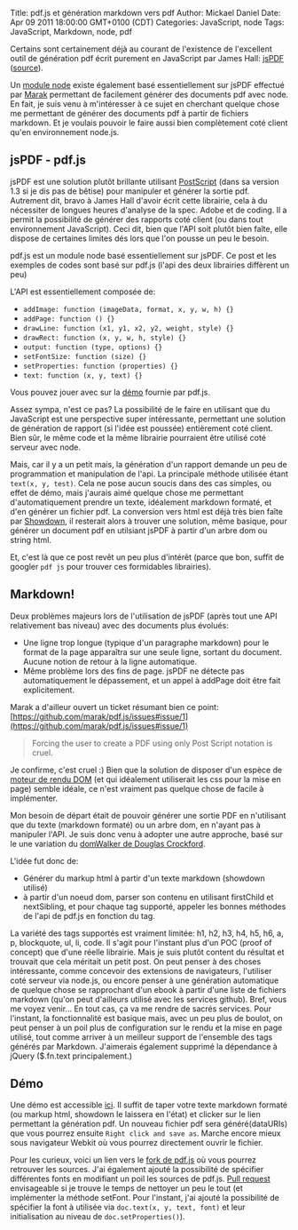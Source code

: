 Title: pdf.js et génération markdown vers pdf
Author: Mickael Daniel
Date: Apr 09 2011 18:00:00 GMT+0100 (CDT)
Categories: JavaScript, node
Tags: JavaScript, Markdown, node, pdf

Certains sont certainement déjà au courant de l'existence de l'excellent outil de génération pdf écrit purement en JavaScript par James Hall: [jsPDF](http://snapshotmedia.co.uk/blog/jspdf) ([source](https://github.com/MrRio/jsPDF)).

Un [module node](https://github.com/marak/pdf.js) existe également basé essentiellement sur jsPDF effectué par [Marak](https://github.com/marak/) permettant de facilement générer des documents pdf avec node. En fait, je suis venu à m'intéresser à ce sujet en cherchant quelque chose me permettant de générer des documents pdf à partir de fichiers markdown. Et je voulais pouvoir le faire aussi bien complètement coté client qu'en environnement node.js.

## jsPDF - pdf.js

jsPDF est une solution plutôt brillante utilisant [PostScript](http://fr.wikipedia.org/wiki/PostScript) (dans sa version 1.3 si je dis pas de bêtise) pour manipuler et générer la sortie pdf. Autrement dit, bravo à James Hall d'avoir écrit cette librairie, cela à du nécessiter de longues heures d'analyse de la spec. Adobe et de coding. Il a permit la possibilité de générer des rapports coté client (ou dans tout environnement JavaScript). Ceci dit, bien que l'API soit plutôt bien faîte, elle dispose de certaines limites dés lors que l'on pousse un peu le besoin.

pdf.js est un module node basé essentiellement sur jsPDF. Ce post et les exemples de codes sont basé sur pdf.js (l'api des deux librairies diffèrent un peu)

L'API est essentiellement composée de:

* `addImage: function (imageData, format, x, y, w, h) {}`
* `addPage: function () {}`
* `drawLine: function (x1, y1, x2, y2, weight, style) {}`
* `drawRect: function (x, y, w, h, style) {}`
* `output: function (type, options) {}`
* `setFontSize: function (size) {}`
* `setProperties: function (properties) {}`
* `text: function (x, y, text) {}`

Vous pouvez jouer avec sur la [démo](http://www.maraksquires.com/pdf.js/) fournie par pdf.js.

Assez sympa, n'est ce pas? La possibilité de le faire en utilisant que du JavaScript est une perspective super intéressante, permettant une solution de génération de rapport (si l'idée est poussée) entièrement coté client. Bien sûr, le même code et la même librairie pourraient être utilisé coté serveur avec node.

Mais, car il y a un petit mais, la génération d'un rapport demande un peu de programmation et manipulation de l'api. La principale méthode utilisée étant `text(x, y, test)`. Cela ne pose aucun soucis dans des cas simples, ou effet de démo, mais j'aurais aimé quelque chose me permettant d'automatiquement prendre un texte, idéalement markdown formaté, et d'en générer un fichier pdf. La conversion vers html est déjà très bien faîte par [Showdown](http://www.showdown.im/), il resterait alors à trouver une solution, même basique, pour générer un document pdf en utilsiant jsPDF à partir d'un arbre dom ou string html.

Et, c'est là que ce post revêt un peu plus d'intérêt (parce que bon, suffit de googler `pdf js` pour trouver ces formidables librairies).

## Markdown!

Deux problèmes majeurs lors de l'utilisation de jsPDF (après tout une API relativement bas niveau) avec des documents plus évolués:

* Une ligne trop longue (typique d'un paragraphe markdown) pour le format de la page apparaîtra sur une seule ligne, sortant du document. Aucune notion de retour à la ligne automatique.
* Même problème lors des fins de page. jsPDF ne détecte pas automatiquement le dépassement, et un appel à addPage doit être fait explicitement.

Marak a d'ailleur ouvert un ticket résumant bien ce point: [https://github.com/marak/pdf.js/issues#issue/1](https://github.com/marak/pdf.js/issues#issue/1)

> Forcing the user to create a PDF using only Post Script notation is cruel.

Je confirme, c'est cruel :) Bien que la solution de disposer d'un espèce de [moteur de rendu DOM](https://github.com/marak/pdf.js/issues#issue/2) (et qui idéalement utiliserait les css pour la mise en page) semble idéale, ce n'est vraiment pas quelque chose de facile à implémenter.

Mon besoin de départ était de pouvoir générer une sortie PDF en n'utilisant que du texte (markdown formaté) ou un arbre dom, en n'ayant pas à manipuler l'API. Je suis donc venu à adopter une autre approche, basé sur le une variation du [domWalker de Douglas Crockford](http://www.javascriptworkshop.com/wp-content/uploads/pdf/AnInconvenientAPI.pdf).

L'idée fut donc de:

* Générer du markup html à partir d'un texte markdown (showdown utilisé)
* à partir d'un noeud dom, parser son contenu en utilisant firstChild et nextSibling, et pour chaque tag supporté, appeler les bonnes méthodes de l'api de pdf.js en fonction du tag.

La variété des tags supportés est vraiment limitée: h1, h2, h3, h4, h5, h6, a, p, blockquote, ul, li, code. Il s'agit pour l'instant plus d'un POC (proof of concept) que d'une réelle librairie. Mais je suis plutôt content du résultat et trouvait que cela méritait un petit post. On peut penser à des choses intéressante, comme concevoir des extensions de navigateurs, l'utiliser coté serveur via node.js, ou encore penser à une génération automatique de quelque chose se rapprochant d'un ebook à partir d'une liste de fichiers markdown (qu'on peut d'ailleurs utilisé avec les services github). Bref, vous me voyez venir... En tout cas, ça va me rendre de sacrés services. Pour l'instant, la fonctionnalité est basique mais, avec un peu plus de boulot, on peut penser à un poil plus de configuration sur le rendu et la mise en page utilisé, tout comme arriver à un meilleur support de l'ensemble des tags générés par Markdown. J'aimerais également supprimé la dépendance à jQuery ($.fn.text principalement.)

<h2 id="demo">Démo</h2>

Une démo est accessible [ici](http://mklabs.github.com/pdf.js/markdown/). Il suffit de taper votre texte markdown formaté (ou markup html, showdown le laissera en l'état) et clicker sur le lien permettant la génération pdf. Un nouveau fichier pdf sera généré(dataURIs) que vous pourrez ensuite `Right click and save as`. Marche encore mieux sous navigateur Webkit où vous pourrez directement ouvrir le fichier.

Pour les curieux, voici un lien vers le [fork de pdf.js](https://github.com/mklabs/pdf.js/tree/markdown-pdf) où vous pourrez retrouver les sources. J'ai également ajouté la possibilité de spécifier différentes fonts en modifiant un poil les sources de pdf.js. [Pull request](https://github.com/marak/pdf.js/issues#issue/3) envisageable si je trouve le temps de nettoyer un peu le tout (et implémenter la méthode setFont. Pour l'instant, j'ai ajouté la possibilité de spécifier la font à utilisée via `doc.text(x, y, text, font)` et leur initialisation au niveau de `doc.setProperties()`).